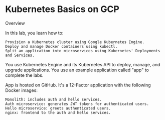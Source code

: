 # Kubernetes Basics on GCP
Overview

In this lab, you learn how to:

    Provision a Kubernetes cluster using Google Kubernetes Engine.
    Deploy and manage Docker containers using kubectl.
    Split an application into microservices using Kubernetes' Deployments and Services.

You use Kubernetes Engine and its Kubernetes API to deploy, manage, and upgrade applications. You use an example application called "app" to complete the labs.

App is hosted on GitHub. It's a 12-Factor application with the following Docker images:

    Monolith: includes auth and hello services.
    Auth microservice: generates JWT tokens for authenticated users.
    Hello microservice: greets authenticated users.
    nginx: frontend to the auth and hello services.

